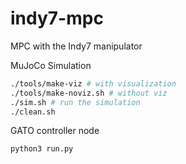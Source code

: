 # indy7-mpc

MPC with the Indy7 manipulator

MuJoCo Simulation
```bash
./tools/make-viz # with visualization
./tools/make-noviz.sh # without viz
./sim.sh # run the simulation
./clean.sh
```

GATO controller node
```bash
python3 run.py
```

